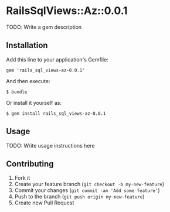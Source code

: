 # RailsSqlViews::Az::0.0.1

TODO: Write a gem description

## Installation

Add this line to your application's Gemfile:

    gem 'rails_sql_views-az-0.0.1'

And then execute:

    $ bundle

Or install it yourself as:

    $ gem install rails_sql_views-az-0.0.1

## Usage

TODO: Write usage instructions here

## Contributing

1. Fork it
2. Create your feature branch (`git checkout -b my-new-feature`)
3. Commit your changes (`git commit -am 'Add some feature'`)
4. Push to the branch (`git push origin my-new-feature`)
5. Create new Pull Request

